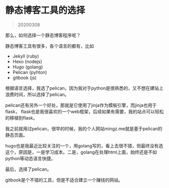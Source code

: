 # 静态博客工具的选择
> 20200308

那么，如何选择一个静态博客程序呢？

静态博客工具有很多，各个语言的都有，比如
- Jekyll  (ruby)
- Hexo (nodejs)
- Hugo (golang)
- Pelican (pyhton)
- gitbook (js)


根据语言选择，我选了pelican，因为我对于python是很熟悉的，又不想在建站上浪费时间，所以选择了pelican。

pelican还有另外一个好处，那就是它使用了jinja作为模板引擎，而jinja也用于flask，
flask也是我很喜欢的一个web框架，后续如果有需要，我的站点可以轻松的移植到flask。

我之前就用过pelican，很早的时候，我的个人网站mingz.me就是基于pelican的静态页面。

hugo也是我最近比较关注的一个，用golang写的，看上去很不错，但最终没有选这个，原因是，一是学习成本。二是，golang在处理html上面，始终还是不如python等动态语言快捷。


最后，选择了pelican。


gitbook是个不错的工具，但是不适合建立一个赚钱的网站。

